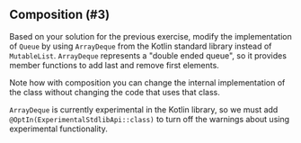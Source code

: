 ## Composition (#3)

Based on your solution for the previous exercise, modify the implementation of
`Queue` by using `ArrayDeque` from the Kotlin standard library instead of
`MutableList`. `ArrayDeque` represents a "double ended queue", so it provides
member functions to add last and remove first elements.

Note how with composition you can change the internal implementation of the
class without changing the code that uses that class.

`ArrayDeque` is currently experimental in the Kotlin library, so we must add
`@OptIn(ExperimentalStdlibApi::class)` to turn off the warnings about using
experimental functionality.